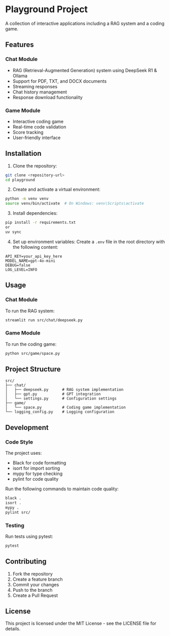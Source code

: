 # Playground Project

A collection of interactive applications including a RAG system and a coding game.

## Features

### Chat Module
- RAG (Retrieval-Augmented Generation) system using DeepSeek R1 & Ollama
- Support for PDF, TXT, and DOCX documents
- Streaming responses
- Chat history management
- Response download functionality

### Game Module
- Interactive coding game
- Real-time code validation
- Score tracking
- User-friendly interface

## Installation

1. Clone the repository:
```bash
git clone <repository-url>
cd playground
```

2. Create and activate a virtual environment:
```bash
python -m venv venv
source venv/bin/activate  # On Windows: venv\Scripts\activate
```

3. Install dependencies:
```bash
pip install -r requirements.txt
or
uv sync
```

4. Set up environment variables:
Create a `.env` file in the root directory with the following content:
```env
API_KEY=your_api_key_here
MODEL_NAME=gpt-4o-mini
DEBUG=false
LOG_LEVEL=INFO
```

## Usage

### Chat Module
To run the RAG system:
```bash
streamlit run src/chat/deepseek.py
```

### Game Module
To run the coding game:
```bash
python src/game/space.py
```

## Project Structure

```
src/
├── chat/
│   ├── deepseek.py      # RAG system implementation
│   ├── gpt.py           # GPT integration
│   └── settings.py      # Configuration settings
├── game/
│   └── space.py         # Coding game implementation
└── logging_config.py    # Logging configuration
```

## Development

### Code Style
The project uses:
- Black for code formatting
- isort for import sorting
- mypy for type checking
- pylint for code quality

Run the following commands to maintain code quality:
```bash
black .
isort .
mypy .
pylint src/
```

### Testing
Run tests using pytest:
```bash
pytest
```

## Contributing

1. Fork the repository
2. Create a feature branch
3. Commit your changes
4. Push to the branch
5. Create a Pull Request

## License

This project is licensed under the MIT License - see the LICENSE file for details.
